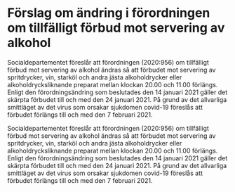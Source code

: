 # Förslag om ändring i förordningen om tillfälligt förbud mot servering av alkohol

Socialdepartementet föreslår att förordningen (2020:956) om tillfälligt förbud mot servering av alkohol ändras så att förbudet mot servering av spritdrycker, vin, starköl och andra jästa alkoholdrycker eller alkoholdrycksliknande preparat mellan klockan 20.00 och 11.00 förlängs. Enligt den förordningsändring som beslutades den 14 januari 2021 gäller det skärpta förbudet till och med den 24 januari 2021. På grund av det allvarliga smittläget av det virus som orsakar sjukdomen covid-19 föreslås att förbudet förlängs till och med den 7 februari 2021.

Socialdepartementet föreslår att förordningen (2020:956) om tillfälligt förbud mot servering av alkohol ändras så att förbudet mot servering av spritdrycker, vin, starköl och andra jästa alkoholdrycker eller alkoholdrycksliknande preparat mellan klockan 20.00 och 11.00 förlängs. Enligt den förordningsändring som beslutades den 14 januari 2021 gäller det skärpta förbudet till och med den 24 januari 2021. På grund av det allvarliga smittläget av det virus som orsakar sjukdomen covid-19 föreslås att förbudet förlängs till och med den 7 februari 2021.
